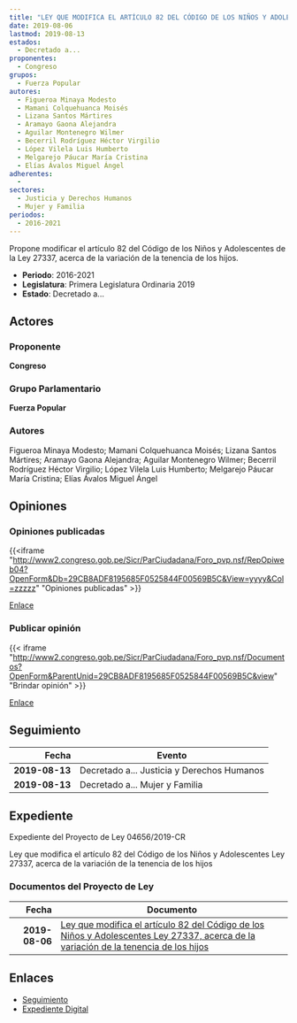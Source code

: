 ```yaml
---
title: "LEY QUE MODIFICA EL ARTÍCULO 82 DEL CÓDIGO DE LOS NIÑOS Y ADOLESCENTES LEY 27337, ACERCA DE LA VARIACIÓN DE LA TENENCIA DE LOS HIJOS"
date: 2019-08-06
lastmod: 2019-08-13
estados: 
  - Decretado a...
proponentes: 
  - Congreso
grupos: 
  - Fuerza Popular
autores: 
  - Figueroa Minaya Modesto
  - Mamani Colquehuanca Moisés
  - Lizana Santos Mártires
  - Aramayo Gaona Alejandra
  - Aguilar Montenegro Wilmer
  - Becerril Rodríguez Héctor Virgilio
  - López Vilela Luis Humberto
  - Melgarejo Páucar María Cristina
  - Elías Ávalos Miguel Ángel
adherentes: 
  - 
sectores: 
  - Justicia y Derechos Humanos
  - Mujer y Familia
periodos: 
  - 2016-2021
---
```


Propone modificar el artículo 82 del Código de los Niños y Adolescentes de la Ley 27337, acerca de la variación de la tenencia de los hijos.

- **Periodo**: 2016-2021
- **Legislatura**: Primera Legislatura Ordinaria 2019
- **Estado**: Decretado a...

## Actores

### Proponente

**Congreso**

### Grupo Parlamentario

**Fuerza Popular**

### Autores

Figueroa Minaya Modesto; Mamani Colquehuanca Moisés; Lizana Santos Mártires; Aramayo Gaona Alejandra; Aguilar Montenegro Wilmer; Becerril Rodríguez Héctor Virgilio; López Vilela Luis Humberto; Melgarejo Páucar María Cristina; Elías Ávalos Miguel Ángel


## Opiniones

### Opiniones publicadas

{{<iframe "http://www2.congreso.gob.pe/Sicr/ParCiudadana/Foro_pvp.nsf/RepOpiweb04?OpenForm&Db=29CB8ADF8195685F0525844F00569B5C&View=yyyy&Col=zzzzz" "Opiniones publicadas" >}}

[Enlace](http://www2.congreso.gob.pe/Sicr/ParCiudadana/Foro_pvp.nsf/RepOpiweb04?OpenForm&Db=29CB8ADF8195685F0525844F00569B5C&View=yyyy&Col=zzzzz)
### Publicar opinión

{{< iframe "http://www2.congreso.gob.pe/Sicr/ParCiudadana/Foro_pvp.nsf/Documentos?OpenForm&ParentUnid=29CB8ADF8195685F0525844F00569B5C&view" "Brindar opinión" >}}

[Enlace](http://www2.congreso.gob.pe/Sicr/ParCiudadana/Foro_pvp.nsf/Documentos?OpenForm&ParentUnid=29CB8ADF8195685F0525844F00569B5C&view)

## Seguimiento

| Fecha | Evento |
|------:|--------|
| **2019-08-13** | Decretado a... Justicia y Derechos Humanos|
| **2019-08-13** | Decretado a... Mujer y Familia|


## Expediente

Expediente del Proyecto de Ley 04656/2019-CR

Ley que modifica el artículo 82 del Código de los Niños y Adolescentes Ley 27337, acerca de la variación de la tenencia de los hijos


### Documentos del Proyecto de Ley

| Fecha | Documento |
|------:|--------|
| **2019-08-06** | [Ley que modifica el artículo 82 del Código de los Niños y Adolescentes Ley 27337, acerca de la variación de la tenencia de los hijos](http://www.leyes.congreso.gob.pe/Documentos/2016_2021/Proyectos_de_Ley_y_de_Resoluciones_Legislativas/PL0465620190806.pdf) |

## Enlaces 

- [Seguimiento](http://www2.congreso.gob.pe/Sicr/TraDocEstProc/CLProLey2016.nsf/f7fff46988ca05b1052578e100829cc7/105db3d340df17e20525844f005862e4?OpenDocument)
- [Expediente Digital](http://www2.congreso.gob.pe/Sicr/TraDocEstProc/CLProLey2016.nsf/f7fff46988ca05b1052578e100829cc7/105db3d340df17e20525844f005862e4?OpenDocument&Click=05257FB7005EB655.eb71d0cf91d8294e05256cdf006b5706/$Body/0.1C6C)
